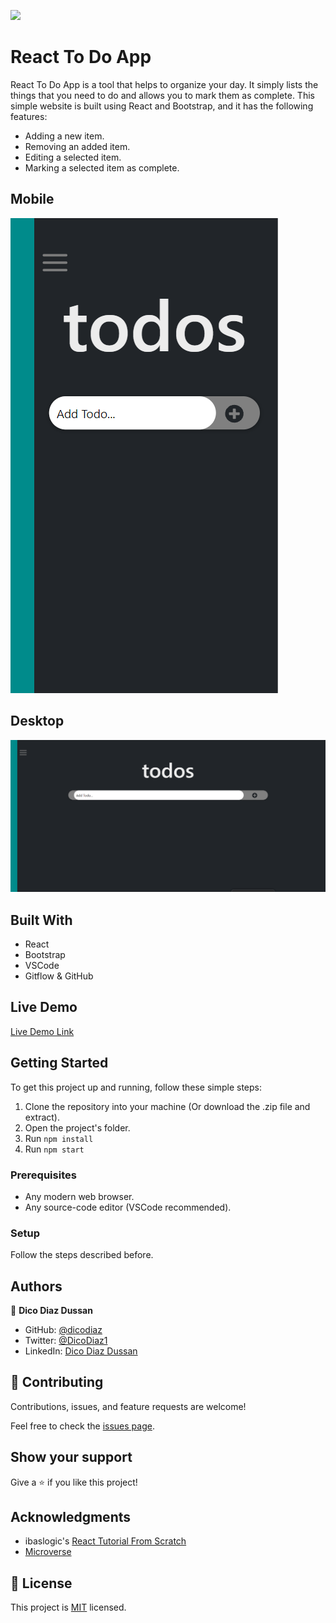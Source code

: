 ![](https://img.shields.io/badge/Microverse-blueviolet)

# React To Do App

React To Do App is a tool that helps to organize your day. It simply lists the things that you need to do and allows you to mark them as complete. This simple website is built using React and Bootstrap, and it has the following features:

- Adding a new item.
- Removing an added item.
- Editing a selected item.
- Marking a selected item as complete.

## Mobile

![screenshot](./app_screenshot.png)

## Desktop

![screenshot](./app_screenshot-2.png)

## Built With

- React
- Bootstrap
- VSCode
- Gitflow & GitHub

## Live Demo

[Live Demo Link](https://dicodiaz.me/react-todo-app/)

## Getting Started

To get this project up and running, follow these simple steps:

1. Clone the repository into your machine (Or download the .zip file and extract).
2. Open the project's folder.
3. Run `npm install`
4. Run `npm start`

### Prerequisites

- Any modern web browser.
- Any source-code editor (VSCode recommended).

### Setup

Follow the steps described before.

## Authors

👤 **Dico Diaz Dussan**

- GitHub: [@dicodiaz](https://github.com/dicodiaz)
- Twitter: [@DicoDiaz1](https://twitter.com/DicoDiaz1)
- LinkedIn: [Dico Diaz Dussan](https://www.linkedin.com/in/dico-diaz-dussan-476106a6/)

## 🤝 Contributing

Contributions, issues, and feature requests are welcome!

Feel free to check the [issues page](../../issues/).

## Show your support

Give a ⭐️ if you like this project!

## Acknowledgments

- ibaslogic's [React Tutorial From Scratch](https://ibaslogic.com/react-tutorial-for-beginners/)
- [Microverse](https://www.microverse.org)

## 📝 License

This project is [MIT](./MIT.md) licensed.
